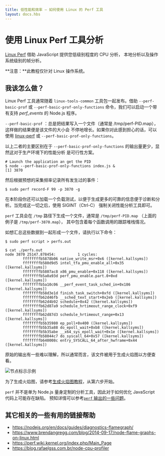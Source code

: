 ```yaml
---
title: 低性能和效率 — 如何使用 Linux 的 Perf 工具
layout: docs.hbs
---
```


# 使用 Linux Perf 工具分析

[Linux Perf](https://perf.wiki.kernel.org/index.php/Main_Page) 借助 JavaScript 提供您低级别程度的 CPU 分析， 本地分析以及操作系统级别的帧分析。

**注意：**此教程仅针对 Linux 操作系统。

## 我该怎么做？

Linux Perf 工具通常随着 `linux-tools-common` 工具包一起发布。借助 `--perf-basic-prof` 或 `--perf-basic-prof-only-functions` 命令，我们可以启动一个带有支持 _perf\_events_ 的 Node.js 程序。

`--perf-basic-prof` ：总是把结果写入一个文件（通常是 /tmp/perf-PID.map），这样做的结果便是该文件的大小会 不停地增长。如果你对此感到担心的话，可以使用 [linux-perf](https://www.npmjs.com/package/linux-perf) 或 `--perf-basic-prof-only-functions`。

以上二者的主要区别在于 `--perf-basic-prof-only-functions` 的输出量更少，显然这对于生产环境下的性能分析 是可行性方案。

```console
# Launch the application an get the PID
$ node --perf-basic-prof-only-functions index.js &
[1] 3870
```

然后根据预想的采集频率记录所有发生过的事件：

```console
$ sudo perf record-F 99 -p 3870 -g
```

在本阶段你还可以加载一个负载测试，以便于生成更多的可靠的信息便于诊断和分析。当完成这一切之后，使用 SIGINT（Ctrl-C） 强制关闭性能分析工具即可。

`perf` 工具会在 `/tmp` 路径下生成一个文件，通常是 `/tmp/perf-PID.map` （上面的例子是 `/tmp/perf-3870.map`）， 其中包含着每个函数调用的跟踪堆栈情况。

如想汇总这些数据到一起形成一个文件，请执行以下命令：

```console
$ sudo perf script > perfs.out
```

```console
$ cat ./perfs.out
node 3870 25147.878454:          1 cycles:
        ffffffffb5878b06 native_write_msr+0x6 ([kernel.kallsyms])
        ffffffffb580d9d5 intel_tfa_pmu_enable_all+0x35 ([kernel.kallsyms])
        ffffffffb5807ac8 x86_pmu_enable+0x118 ([kernel.kallsyms])
        ffffffffb5a0a93d perf_pmu_enable.part.0+0xd ([kernel.kallsyms])
        ffffffffb5a10c06 __perf_event_task_sched_in+0x186 ([kernel.kallsyms])
        ffffffffb58d3e1d finish_task_switch+0xfd ([kernel.kallsyms])
        ffffffffb62d46fb __sched_text_start+0x2eb ([kernel.kallsyms])
        ffffffffb62d4b92 schedule+0x42 ([kernel.kallsyms])
        ffffffffb62d87a9 schedule_hrtimeout_range_clock+0xf9 ([kernel.kallsyms])
        ffffffffb62d87d3 schedule_hrtimeout_range+0x13 ([kernel.kallsyms])
        ffffffffb5b35980 ep_poll+0x400 ([kernel.kallsyms])
        ffffffffb5b35a88 do_epoll_wait+0xb8 ([kernel.kallsyms])
        ffffffffb5b35abe __x64_sys_epoll_wait+0x1e ([kernel.kallsyms])
        ffffffffb58044c7 do_syscall_64+0x57 ([kernel.kallsyms])
        ffffffffb640008c entry_SYSCALL_64_after_hwframe+0x44 ([kernel.kallsyms])
```

原始的输出有一些难以理解，所以通常而言，该文件被用于生成火焰图以方便查看。

![节点标示示例](https://user-images.githubusercontent.com/26234614/129488674-8fc80fd5-549e-4a80-8ce2-2ba6be20f8e8.png)

为了生成火焰图，请参考[生成火焰图教程](https://nodejs.org/zh-cn/docs/guides/diagnostics-flamegraph/#create-a-flame-graph-with-system-perf-tools)，从第六步开始。

`perf` 并不是单为 Node.js 量身定制的分析工具，因此对于如何优化 JavaScript 代码上可能存在缺陷。 预知详情可以参考[`perf` 输出的一些问题](https://nodejs.org/zh-cn/docs/guides/diagnostics-flamegraph/#perf-output-issues)。

## 其它相关的一些有用的链接帮助

* https://nodejs.org/en/docs/guides/diagnostics-flamegraph/
* https://www.brendangregg.com/blog/2014-09-17/node-flame-graphs-on-linux.html
* https://perf.wiki.kernel.org/index.php/Main_Page
* https://blog.rafaelgss.com.br/node-cpu-profiler
